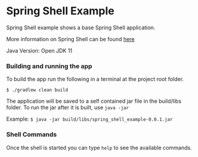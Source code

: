 # Spring Shell Example
Spring Shell example shows a base Spring Shell application.

More information on Spring Shell can be found [here](https://projects.spring.io/spring-shell/)

Java Version: Open JDK 11

### Building and running the app

To build the app run the following in a terminal at the project root folder. 

```$ ./gradlew clean build```

The application will be saved to a self contained jar file in the build/libs folder. 
To run the jar after it is built, use ```java -jar``` 

Example: ```$ java -jar build/libs/spring_shell_example-0.0.1.jar```

### Shell Commands

Once the shell is started you can type ```help``` to see the available commands.




